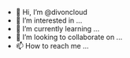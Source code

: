 - 👋 Hi, I’m @divoncloud
- 👀 I’m interested in ...
- 🌱 I’m currently learning ...
- 💞️ I’m looking to collaborate on ...
- 📫 How to reach me ...

<!---
divoncloud/divoncloud is a ✨ special ✨ repository because its `README.md` (this file) appears on your GitHub profile.
You can click the Preview link to take a look at your changes.
--->
